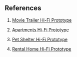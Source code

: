 ## References

1. [Movie Trailer Hi-Fi Prototype](https://xd.adobe.com/view/9550aff9-b55f-46a2-8bac-0d783611bd01-c003/)

2. [Apartments Hi-Fi Prototype](https://www.figma.com/proto/8htVf4WK83mCSIMFeYsbP9/Cribsearch?page-id=41%3A97&node-id=359-590&viewport=505%2C232%2C0.2&scaling=min-zoom&starting-point-node-id=359%3A590)

3. [Pet Shelter Hi-Fi Prototype](https://xd.adobe.com/view/9495d3cc-c7f8-413c-8869-fbdfc78c5111-c1c6/)

4. [Rental Home Hi-Fi Prototype](https://xd.adobe.com/view/db7e64d2-8fe8-4945-a673-9e65369ae19c-8e2d/)
